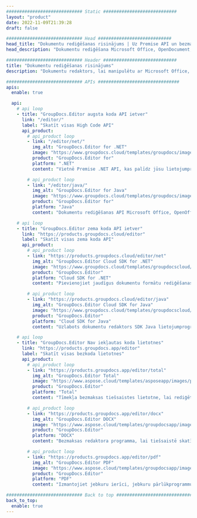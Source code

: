 ```yaml
---
############################# Static ############################
layout: "product"
date: 2022-11-09T21:39:28
draft: false

############################# Head ############################
head_title: "Dokumentu rediģēšanas risinājums | Uz Premise API un bezmaksas lietotnēm"
head_description: "Dokumentu rediģēšana Microsoft Office, OpenDocument, PDF un citiem failu formātiem, izmantojot On Premise API vai tiešsaistes dokumentu redaktora lietotni."

############################# Header ############################
title: "Dokumentu rediģēšanas risinājums"
description: "Dokumentu redaktors, lai manipulētu ar Microsoft Office, OpenOffice, PDF, HTML un citiem dokumentu failu formātiem."

############################# APIs ###############################
apis:
  enable: true

  api:
    # api loop
    - title: "GroupDocs.Editor augsta koda API ietver"
      link: "/editor/"
      label: "Skatīt visas High Code API"
      api_product:
        # api_product loop
        - link: "/editor/net/"
          img_alt: "GroupDocs.Editor for .NET"
          image: "https://www.groupdocs.cloud/templates/groupdocs/images/product-logos/groupdocs-editor-net.png"
          product: "GroupDocs.Editor for"
          platform: ".NET"
          content: "Vietnē Premise .NET API, kas palīdz jūsu lietojumprogrammai skatīt, rediģēt un pēc tam konvertēt dokumentus."

        # api_product loop
        - link: "/editor/java/"
          img_alt: "GroupDocs.Editor for Java"
          image: "https://www.groupdocs.cloud/templates/groupdocs/images/product-logos/groupdocs-editor-java.png"
          product: "GroupDocs.Editor for"
          platform: "Java"
          content: "Dokumentu rediģēšanas API Microsoft Office, OpenOffice, HTML un citiem dokumentiem, ar kuriem var manipulēt savās Java lietojumprogrammās."

    # api loop
    - title: "GroupDocs.Editor zema koda API ietver"
      link: "https://products.groupdocs.cloud/editor"
      label: "Skatīt visas zema koda API"
      api_product:
        # api_product loop
        - link: "https://products.groupdocs.cloud/editor/net"
          img_alt: "GroupDocs.Editor Cloud SDK for .NET"
          image: "https://www.groupdocs.cloud/templates/groupdocscloud/images/sdk/272x272/groupdocs_editor-for-net.png"
          product: "GroupDocs.Editor"
          platform: "Cloud SDK for .NET"
          content: "Pievienojiet jaudīgus dokumentu formātu rediģēšanas līdzekļus .NET lietojumprogrammās, izmantojot Cloud SDK for .NET. Rediģēt MS Office, Web un XML dokumentus."

        # api_product loop
        - link: "https://products.groupdocs.cloud/editor/java"
          img_alt: "GroupDocs.Editor Cloud SDK for Java"
          image: "https://www.groupdocs.cloud/templates/groupdocscloud/images/sdk/272x272/groupdocs_editor-for-java.png"
          product: "GroupDocs.Editor"
          platform: "Cloud SDK for Java"
          content: "Uzlabots dokumentu redaktors SDK Java lietojumprogrammām, lai rediģētu nozares standarta dokumentu failu formātus jebkurā platformā, kas spēj izsaukt REST API."

    # api loop
    - title: "GroupDocs.Editor Nav iekļautas koda lietotnes"
      link: "https://products.groupdocs.app/editor"
      label: "Skatīt visas bezkoda lietotnes"
      api_product:
        # api_product loop
        - link: "https://products.groupdocs.app/editor/total"
          img_alt: "GroupDocs.Editor Total"
          image: "https://www.aspose.cloud/templates/asposeapp/images/products/logo/aspose_editor-app.png"
          product: "GroupDocs.Editor"
          platform: "Total"
          content: "Tīmekļa bezmaksas tiešsaistes lietotne, lai rediģētu populārus failu formātus no Office un OpenOffice."

        # api_product loop
        - link: "https://products.groupdocs.app/editor/docx"
          img_alt: "GroupDocs.Editor DOCX"
          image: "https://www.aspose.cloud/templates/groupdocsapp/images/products/logo/groupdocs_words-app.png"
          product: "GroupDocs.Editor"
          platform: "DOCX"
          content: "Bezmaksas redaktora programma, lai tiešsaistē skatītu un rediģētu Microsoft Word dokumentus."

        # api_product loop
        - link: "https://products.groupdocs.app/editor/pdf"
          img_alt: "GroupDocs.Editor PDF"
          image: "https://www.aspose.cloud/templates/groupdocsapp/images/products/logo/groupdocs_pdf-app.png"
          product: "GroupDocs.Editor"
          platform: "PDF"
          content: "Izmantojiet jebkuru ierīci, jebkuru pārlūkprogrammu, lai skatītu vai rediģētu PDF un XPS dokumentus."

############################# Back to top ###############################
back_to_top:
  enable: true
---
```

